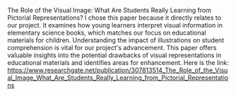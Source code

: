 The Role of the Visual Image: What Are Students Really Learning from Pictorial Representations?
I chose this paper because it directly relates to our project. It examines how young learners interpret visual information in elementary
science books, which matches our focus on educational materials for children. 
Understanding the impact of illustrations on student comprehension is vital for our project's advancement. 
This paper offers valuable insights into the potential drawbacks of visual representations in educational materials and identifies areas for enhancement.
Here is the link: 
https://www.researchgate.net/publication/307813514_The_Role_of_the_Visual_Image_What_Are_Students_Really_Learning_from_Pictorial_Representations
